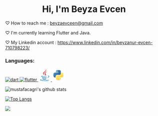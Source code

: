 <h1 align="center">Hi, I'm Beyza Evcen </h1>

 ♡ How to reach me : beyzaevceen@gmail.com

 ♡ I'm currently learning Flutter and Java.
 
 ♡ My Linkedin account : https://www.linkedin.com/in/beyzanur-evcen-710798223/



<h3 align="left">Languages:</h3>
<p align="left"> <a href="https://dart.dev" target="_blank" rel="noreferrer"> <img src="https://www.vectorlogo.zone/logos/dartlang/dartlang-icon.svg" alt="dart" width="40" height="40"/> </a> <a href="https://flutter.dev" target="_blank" rel="noreferrer"> <img src="https://www.vectorlogo.zone/logos/flutterio/flutterio-icon.svg" alt="flutter" width="40" height="40"/> </a> <a href="https://www.java.com" target="_blank" rel="noreferrer"> <img src="https://raw.githubusercontent.com/devicons/devicon/master/icons/java/java-original.svg" alt="java" width="40" height="40"/> </a> <a href="https://www.python.org" target="_blank" rel="noreferrer"> <img src="https://raw.githubusercontent.com/devicons/devicon/master/icons/python/python-original.svg" alt="python" width="40" height="40"/> </a> </p>

![mustafacagri's github stats](https://github-readme-stats.vercel.app/api?username=beyzaevcen&show_icons=true&theme=synthwave&?count_private=true)

[![Top Langs](https://github-readme-stats.vercel.app/api/top-langs/?username=beyzaevcen&layout=compact&theme=synthwave)](https://github.com/anuraghazra/github-readme-stats)


<img width=300 src="https://wakatime.com/share/@b1d98643-e46c-4d2d-ba50-4e7509b2f7d2/114db571-958b-47a7-97ac-c86a48b1f3af.svg">
